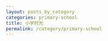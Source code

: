 ```yaml
---
layout: posts_by_category
categories: primary-school
title: 小学时光
permalink: /category/primary-school
---
```


